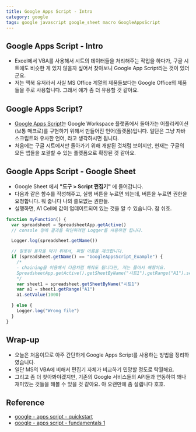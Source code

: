 ```yaml
---
title: Google Apps Script - Intro
category: google
tags: google javascript google_sheet macro GoogleAppsScript
---
```


## Google Apps Script - Intro

- Excel에서 VBA를 사용해서 시트의 데이터들을 처리해주는 작업을 하다가, 구글 시트에도 비슷한 게 있지 않을까 싶어서 찾아보니 Google App Script라는 것이 있더군요.
- 저는 맥북 유저라서 사실 MS Office 계열의 제품들보다는 Google Office의 제품들을 주로 사용합니다. 그래서 얘가 좀 더 유용할 것 같아요.

## Google Apps Script? 

- [Google Apps Script](https://www.google.com/script/start/)는 Google Workspace 플랫폼에서 돌아가는 어플리케이션(보통 매크로)를 구현하기 위해서 만들어진 언어(플랫폼)입니다. 일단은 그냥 자바스크립트와 유사한 언어, 라고 생각하시면 됩니다. 
- 처음에는 구글 시트에서만 돌아가기 위해 개발된 것처럼 보이지만, 현재는 구글의 모든 앱들을 포괄할 수 있는 플랫폼으로 확장된 것 같아요.

## Google Apps Script - Google Sheet 

- Google Sheet 에서 **"도구 > Script 편집기"** 에 들어갑니다.
- 다음과 같은 함수를 작성해주고, 실행 버튼을 누르면 되는데, 버튼을 누르면 권한을 요청합니다. 뭐 줍니다 나의 쓸모없는 권한들.
- 실행하면, A1 Cell에 값이 업데이트되어 있는 것을 알 수 있습니다. 참 쉬죠.

```js
function myFunction() {
  var spreadsheet = SpreadsheetApp.getActive()
  // console 창에 결과를 확인하려면 Logger를 사용하면 됩니다.

  Logger.log(spreadsheet.getName())

  // 잘못된 동작을 막기 위해서, 파일 이름을 체크합니다.
  if (spreadsheet.getName() == "GoogleAppsScript_Example") {
    /*
    - chaining을 이용해서 다음처럼 해줘도 됩니다만, 저는 풀어서 해줬어요.
    SpreadsheetApp.getActive().getSheetByName("시트1").getRange("A1").setValue(100)
    */
    var sheet1 = spreadsheet.getSheetByName("시트1")
    var a1 = sheet1.getRange("A1")
    a1.setValue(1000)

  } else {
    Logger.log("Wrong file")
  }
}
```

## Wrap-up

- 오늘은 처음이므로 아주 간단하게 Google Apps Script를 사용하는 방법을 정리하였습니다.
- 일단 MS의 VBA에 비해서 편집기 자체가 비교하기 민망할 정도로 탁월해요.
- 그리고 좀 더 찾아봐야겠지만, 기존의 Google 서비스들의 API들과 연동하여 꽤나 재미있는 것들을 해볼 수 있을 것 같아요. 아 오랜만에 좀 설렙니다 호호.

## Reference

- [google - apps script - quickstart](https://developers.google.com/apps-script/quickstart/fundamentals-codelabs)
- [google - apps script - fundamentals 1](https://developers.google.com/codelabs/apps-script-fundamentals-1#0)
